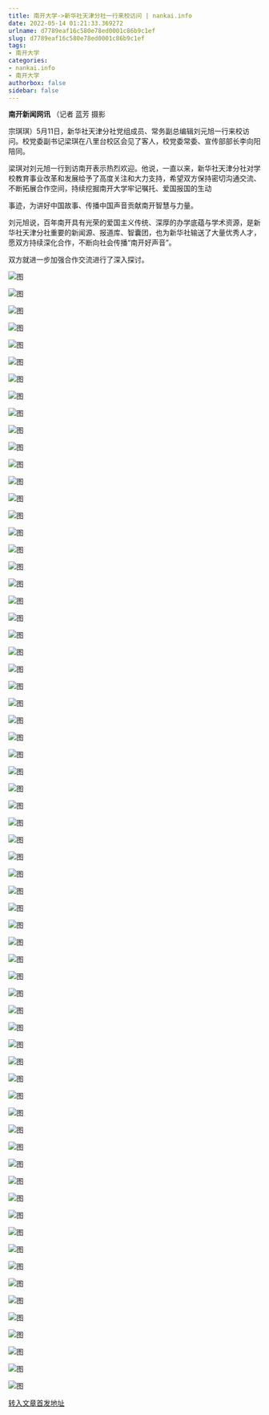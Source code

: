 ```yaml
---
title: 南开大学->新华社天津分社一行来校访问 | nankai.info
date: 2022-05-14 01:21:33.369272
urlname: d7789eaf16c580e78ed0001c86b9c1ef
slug: d7789eaf16c580e78ed0001c86b9c1ef
tags: 
- 南开大学
categories:
- nankai.info
- 南开大学
authorbox: false
sidebar: false
---
```

**南开新闻网讯** （记者 蓝芳 摄影

宗琪琪）5月11日，新华社天津分社党组成员、常务副总编辑刘元旭一行来校访问。校党委副书记梁琪在八里台校区会见了客人，校党委常委、宣传部部长李向阳陪同。

梁琪对刘元旭一行到访南开表示热烈欢迎。他说，一直以来，新华社天津分社对学校教育事业改革和发展给予了高度关注和大力支持，希望双方保持密切沟通交流、不断拓展合作空间，持续挖掘南开大学牢记嘱托、爱国报国的生动
<!--more-->
事迹，为讲好中国故事、传播中国声音贡献南开智慧与力量。

刘元旭说，百年南开具有光荣的爱国主义传统、深厚的办学底蕴与学术资源，是新华社天津分社重要的新闻源、报道库、智囊团，也为新华社输送了大量优秀人才，愿双方持续深化合作，不断向社会传播“南开好声音”。

双方就进一步加强合作交流进行了深入探讨。

![图](http://news.nankai.edu.cn/ywsd/system/2022/05/11/g)

![图](http://news.nankai.edu.cn/ywsd/system/2022/05/11/p)

![图](http://news.nankai.edu.cn/ywsd/system/2022/05/11/j)

![图](http://news.nankai.edu.cn/ywsd/system/2022/05/11/)

![图](http://news.nankai.edu.cn/ywsd/system/2022/05/11/1)

![图](http://news.nankai.edu.cn/ywsd/system/2022/05/11/f)

![图](http://news.nankai.edu.cn/ywsd/system/2022/05/11/e)

![图](http://news.nankai.edu.cn/ywsd/system/2022/05/11/1)

![图](http://news.nankai.edu.cn/ywsd/system/2022/05/11/4)

![图](http://news.nankai.edu.cn/ywsd/system/2022/05/11/7)

![图](http://news.nankai.edu.cn/ywsd/system/2022/05/11/4)

![图](http://news.nankai.edu.cn/ywsd/system/2022/05/11/d)

![图](http://news.nankai.edu.cn/ywsd/system/2022/05/11/_)

![图](http://news.nankai.edu.cn/ywsd/system/2022/05/11/5)

![图](http://news.nankai.edu.cn/ywsd/system/2022/05/11/6)

![图](http://news.nankai.edu.cn/ywsd/system/2022/05/11/7)

![图](http://news.nankai.edu.cn/ywsd/system/2022/05/11/5)

![图](http://news.nankai.edu.cn/ywsd/system/2022/05/11/4)

![图](http://news.nankai.edu.cn/ywsd/system/2022/05/11/0)

![图](http://news.nankai.edu.cn/ywsd/system/2022/05/11/0)

![图](http://news.nankai.edu.cn/ywsd/system/2022/05/11/0)

![图](http://news.nankai.edu.cn/ywsd/system/2022/05/11/3)

![图](http://news.nankai.edu.cn/ywsd/system/2022/05/11/0)

![图](http://news.nankai.edu.cn/ywsd/system/2022/05/11/0)

![图](http://news.nankai.edu.cn/)

![图](http://news.nankai.edu.cn/ywsd/system/2022/05/11/7)

![图](http://news.nankai.edu.cn/ywsd/system/2022/05/11/5)

![图](http://news.nankai.edu.cn/ywsd/system/2022/05/11/4)

![图](http://news.nankai.edu.cn/)

![图](http://news.nankai.edu.cn/ywsd/system/2022/05/11/0)

![图](http://news.nankai.edu.cn/ywsd/system/2022/05/11/0)

![图](http://news.nankai.edu.cn/ywsd/system/2022/05/11/0)

![图](http://news.nankai.edu.cn/)

![图](http://news.nankai.edu.cn/ywsd/system/2022/05/11/3)

![图](http://news.nankai.edu.cn/ywsd/system/2022/05/11/0)

![图](http://news.nankai.edu.cn/ywsd/system/2022/05/11/0)

![图](http://news.nankai.edu.cn/)

![图](http://news.nankai.edu.cn/ywsd/system/2022/05/11/c)

![图](http://news.nankai.edu.cn/ywsd/system/2022/05/11/i)

![图](http://news.nankai.edu.cn/ywsd/system/2022/05/11/p)

![图](http://news.nankai.edu.cn/)

![图](http://news.nankai.edu.cn/ywsd/system/2022/05/11/n)

![图](http://news.nankai.edu.cn/ywsd/system/2022/05/11/c)

![图](http://news.nankai.edu.cn/ywsd/system/2022/05/11/)

![图](http://news.nankai.edu.cn/ywsd/system/2022/05/11/u)

![图](http://news.nankai.edu.cn/ywsd/system/2022/05/11/d)

![图](http://news.nankai.edu.cn/ywsd/system/2022/05/11/e)

![图](http://news.nankai.edu.cn/ywsd/system/2022/05/11/)

![图](http://news.nankai.edu.cn/ywsd/system/2022/05/11/i)

![图](http://news.nankai.edu.cn/ywsd/system/2022/05/11/a)

![图](http://news.nankai.edu.cn/ywsd/system/2022/05/11/k)

![图](http://news.nankai.edu.cn/ywsd/system/2022/05/11/n)

![图](http://news.nankai.edu.cn/ywsd/system/2022/05/11/a)

![图](http://news.nankai.edu.cn/ywsd/system/2022/05/11/n)

![图](http://news.nankai.edu.cn/ywsd/system/2022/05/11/)

![图](http://news.nankai.edu.cn/ywsd/system/2022/05/11/s)

![图](http://news.nankai.edu.cn/ywsd/system/2022/05/11/w)

![图](http://news.nankai.edu.cn/ywsd/system/2022/05/11/e)

![图](http://news.nankai.edu.cn/ywsd/system/2022/05/11/n)

![图](http://news.nankai.edu.cn/)

![图](http://news.nankai.edu.cn/)

![图](http://news.nankai.edu.cn/ywsd/system/2022/05/11/:)

![图](http://news.nankai.edu.cn/ywsd/system/2022/05/11/p)

![图](http://news.nankai.edu.cn/ywsd/system/2022/05/11/t)

![图](http://news.nankai.edu.cn/ywsd/system/2022/05/11/t)

![图](http://news.nankai.edu.cn/ywsd/system/2022/05/11/h)

[转入文章首发地址](http://news.nankai.edu.cn/ywsd/system/2022/05/11/030051257.shtml)